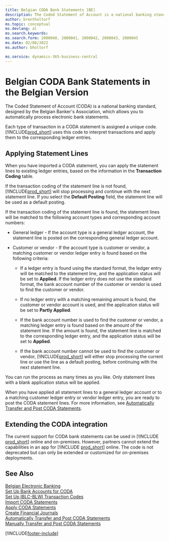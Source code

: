```yaml
---
title: Belgian CODA Bank Statements [BE]
description: The Coded Statement of Account is a national banking standard, designed by the Belgian Banker's Association to automatically process electronic bank statements.
author: brentholtorf
ms.topic: conceptual
ms.devlang: al
ms.search.keywords:
ms.search.form: 2000040, 2000041, 2000042, 2000043, 2000045
ms.date: 02/08/2022
ms.author: bholtorf

ms.service: dynamics-365-business-central
---
```

# Belgian CODA Bank Statements in the Belgian Version

The Coded Statement of Account (CODA) is a national banking standard, designed by the Belgian Banker's Association, which allows you to automatically process electronic bank statements.  

Each type of transaction in a CODA statement is assigned a unique code. [!INCLUDE[prod_short](../../includes/prod_short.md)] uses this code to interpret transactions and apply them to the corresponding ledger entries.  

## Applying Statement Lines

When you have imported a CODA statement, you can apply the statement lines to existing ledger entries, based on the information in the **Transaction Coding** table.  

If the transaction coding of the statement line is not found, [!INCLUDE[prod_short](../../includes/prod_short.md)] will stop processing and continue with the next statement line. If you select the **Default Posting** field, the statement line will be used as a default posting.  

If the transaction coding of the statement line is found, the statement lines will be matched to the following account types and corresponding account numbers:  

- General ledger - If the account type is a general ledger account, the statement line is posted on the corresponding general ledger account.  

- Customer or vendor - If the account type is customer or vendor, a matching customer or vendor ledger entry is found based on the following criteria:  

  - If a ledger entry is found using the standard format, the ledger entry will be matched to the statement line, and the application status will be set to **Applied**. If the ledger entry does not use the standard format, the bank account number of the customer or vendor is used to find the customer or vendor.  

  - If no ledger entry with a matching remaining amount is found, the customer or vendor account is used, and the application status will be set to **Partly Applied**.  

  - If the bank account number is used to find the customer or vendor, a matching ledger entry is found based on the amount of the statement line. If the amount is found, the statement line is matched to the corresponding ledger entry, and the application status will be set to **Applied**.  

  - If the bank account number cannot be used to find the customer or vendor, [!INCLUDE[prod_short](../../includes/prod_short.md)] will either stop processing the current line or use the line as a default posting, before continuing with the next statement line.  

You can run the process as many times as you like. Only statement lines with a blank application status will be applied.  

When you have applied all statement lines to a general ledger account or to a matching customer ledger entry or vendor ledger entry, you are ready to post the CODA statement lines. For more information, see [Automatically Transfer and Post CODA Statements](how-to-manually-transfer-and-post-coda-statements.md).  

## Extending the CODA integration

The current support for CODA bank statements can be used in [!INCLUDE [prod_short](../../includes/prod_short.md)] online and on-premises. However, partners cannot extend the capabilities in an app for [!INCLUDE [prod_short](../../includes/prod_short.md)] online. The code is not deprecated but can only be extended or customized for on-premises deployments.  

## See Also

[Belgian Electronic Banking](belgian-electronic-banking.md)   
[Set Up Bank Accounts for CODA](how-to-set-up-bank-accounts-for-coda.md)   
[Set Up IBLC-BLWI Transaction Codes](how-to-set-up-iblc-blwi-transaction-codes.md)   
[Import CODA Statements](how-to-import-coda-statements.md)   
[Apply CODA Statements](how-to-apply-coda-statements.md)   
[Create Financial Journals](how-to-create-financial-journals.md)   
[Automatically Transfer and Post CODA Statements](how-to-automatically-transfer-and-post-coda-statements.md)   
[Manually Transfer and Post CODA Statements](how-to-manually-transfer-and-post-coda-statements.md)


[!INCLUDE[footer-include](../../includes/footer-banner.md)]
